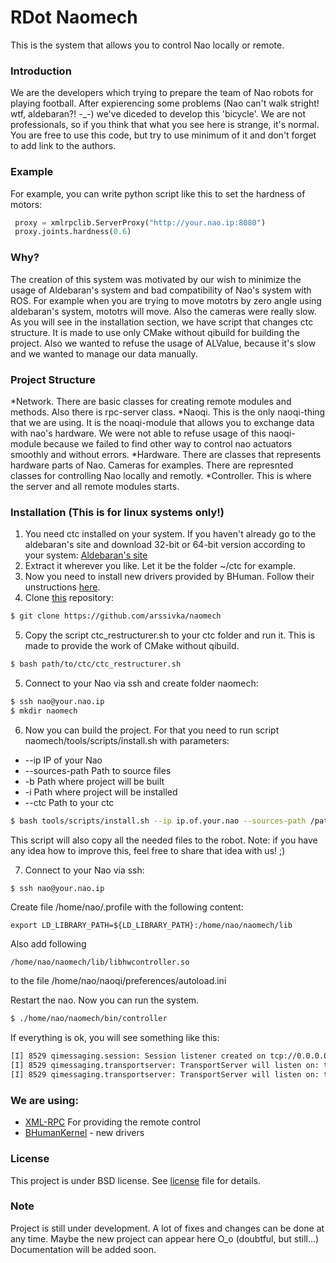 # RDot Naomech
This is the system that allows you to control Nao locally or remote.

### Introduction

We are the developers which trying to prepare the team of Nao robots for playing football. After expierencing some problems 
(Nao can't walk stright! wtf, aldebaran?! -_-) we've diceded to develop this 'bicycle'. We are not professionals, so if you think that
what you see here is strange, it's normal. You are free to use this code, but try to use minimum of it and don't forget to add link
to the authors.

### Example

For example, you can write python script like this to set the hardness of motors:

```python
 proxy = xmlrpclib.ServerProxy("http://your.nao.ip:8080")
 proxy.joints.hardness(0.6)
```

### Why?

The creation of this system was motivated by our wish to minimize the usage of Aldebaran's system and bad compatibility of
Nao's system with ROS. For example when you are trying to move mototrs by zero angle using aldebaran's system, mototrs will
move. Also the cameras were really slow. As you will see in the installation section, we have script that changes ctc structure. It is made to use only CMake without qibuild for building the project. Also we wanted to refuse the usage of ALValue, because it's slow and 
we wanted to manage our data manually.

### Project Structure

  *Network. There are basic classes for creating remote modules and methods. Also there is rpc-server class.
  *Naoqi. This is the only naoqi-thing that we are using. It is the noaqi-module that allows you to exchange data with nao's hardware. We were not able to refuse usage of this naoqi-module because we failed to find other way to control nao actuators smoothly and without errors.
  *Hardware. There are classes that represents hardware parts of Nao. Cameras for examples. There are represnted classes for controlling Nao locally and remotly.
  *Controller. This is where the server and all remote modules starts.

### Installation (This is for linux systems only!)

1. You need ctc installed on your system. If you haven't already go to the aldebaran's site and download 32-bit or 64-bit version according
to your system: [Aldebaran's site][aldbr]
2. Extract it wherever you like. Let it be the folder ~/ctc for example.
3. Now you need to install new drivers provided by BHuman. Follow their unstructions [here][BHumanKernel].
4. Clone [this][rep] repository:

  ```sh
  $ git clone https://github.com/arssivka/naomech
  ```
5. Copy the script ctc_restructurer.sh to your ctc folder and run it. This is made to provide the work of CMake without qibuild.

  ```sh
  $ bash path/to/ctc/ctc_restructurer.sh
  ```
  
5. Connect to your Nao via ssh and create folder naomech:

  ```sh
  $ ssh nao@your.nao.ip
  $ mkdir naomech
  ```
6. Now you can build the project. For that you need to run script naomech/tools/scripts/install.sh with parameters:
  - --ip IP of your Nao
  - --sources-path Path to source files
  - -b Path where project will be built
  - -i Path where project will be installed
  - --ctc Path to your ctc
  
  ```sh
  $ bash tools/scripts/install.sh --ip ip.of.your.nao --sources-path /path/to/naomech/ -b /path/to/build/ -i /path/to/intsall/ --ctc /path/to/ctc/
  ```
  
  This script will also copy all the needed files to the robot.
  Note: if you have any idea how to improve this, feel free to share that idea with us! ;)
  
7. Connect to your Nao via ssh:

  ```sh
  $ ssh nao@your.nao.ip
  ```
  
  Create file /home/nao/.profile with the following content:
  
  ```
  export LD_LIBRARY_PATH=${LD_LIBRARY_PATH}:/home/nao/naomech/lib
  ```
  
  Also add following
  
  ```
  /home/nao/naomech/lib/libhwcontroller.so
  ```
  
  to the file /home/nao/naoqi/preferences/autoload.ini
  
  Restart the nao.
  Now you can run the system.
  
  ```sh
  $ ./home/nao/naomech/bin/controller
  ```
  
  If everything is ok, you will see something like this:
  
  ```sh
  [I] 8529 qimessaging.session: Session listener created on tcp://0.0.0.0:0
  [I] 8529 qimessaging.transportserver: TransportServer will listen on: tcp://127.0.0.1:47123
  [I] 8529 qimessaging.transportserver: TransportServer will listen on: tcp://192.168.0.8:47123
  ```
  
### We are using:
 
  * [XML-RPC] For providing the remote control
  * [BHumanKernel] - new drivers
 
### License
  This project is under BSD license. See [license][lic] file for details.
  
### Note
  Project is still under development. A lot of fixes and changes can be done at any time. Maybe the new project can appear here O_o (doubtful, but still...)
  Documentation will be added soon.

[aldbr]: <https://community.aldebaran.com/en/resources/software/>
[rep]: <https://github.com/arssivka/naomech>
[BHumanKernel]: <https://github.com/bhuman/BKernel>
[XML-RPC]: <https://github.com/ensc/xmlrpc-c>
[lic]: <https://github.com/arssivka/naomech/blob/master/LICENSE>
